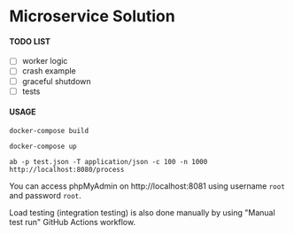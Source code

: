 # Microservice Solution

#### TODO LIST

- [ ] worker logic
- [ ] crash example
- [ ] graceful shutdown
- [ ] tests

#### USAGE

```docker-compose build```

```docker-compose up```

```ab -p test.json -T application/json -c 100 -n 1000 http://localhost:8080/process```

You can access phpMyAdmin on http://localhost:8081 using username ```root``` and password ```root```.

Load testing (integration testing) is also done manually by using "Manual test run" GitHub Actions workflow.